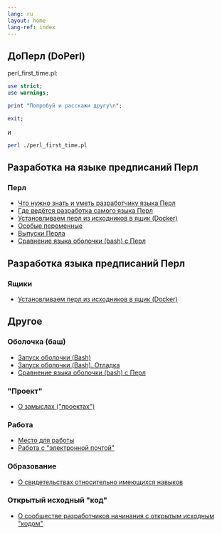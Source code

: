 ```yaml
---
lang: ru
layout: home
lang-ref: index
---
```


## ДоПерл (DoPerl)

perl_first_time.pl:

```perl
use strict;
use warnings;

print "Попробуй и расскажи другу\n";

exit;
```
и

```bash
perl ./perl_first_time.pl
```

## Разработка на языке предписаний Перл

### Перл

* [Что нужно знать и уметь разработчику языка Перл](/doperl/ru/core/requirements)
* [Где ведётся разработка самого языка Перл](/doperl/ru/core/repo)
* [Установливаем перл из исходников в ящик (Docker)](/doperl/ru/core/docker)
* [Особые переменные](/doperl/ru/perl/specialvar)
* [Выпуски Перла](/doperl/ru/perl/releases)
* [Сравнение языка оболочки (bash) с Перл](/doperl/ru/comparison/bash)

## Разработка языка предписаний Перл

### Ящики

* [Установливаем перл из исходников в ящик (Docker)](/doperl/ru/core/docker)

## Другое

### Оболочка (баш)

* [Запуск оболочки (Bash)](/doperl/ru/bash/run_bash)
* [Запуск оболочки (Bash). Отладка](/doperl/ru/bash/run_bash_practice)
* [Сравнение языка оболочки (bash) с Перл](/doperl/ru/comparison/bash)

### "Проект"

* [О замыслах ("проектах")](/doperl/ru/work/project)

### Работа

* [Место для работы](/doperl/ru/work/where)
* [Работа с "электронной почтой"](/doperl/ru/work/email)

### Образование

* [О свидетельствах относительно имеющихся навыков](/doperl/ru/work/certificate)

### Открытый исходный "код"

* [О сообществе разработчиков начинания с открытым исходным "кодом"](/doperl/ru/opensource/community)
